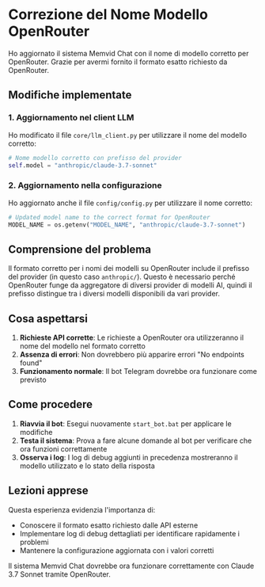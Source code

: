 # Correzione del Nome Modello OpenRouter

Ho aggiornato il sistema Memvid Chat con il nome di modello corretto per OpenRouter. Grazie per avermi fornito il formato esatto richiesto da OpenRouter.

## Modifiche implementate

### 1. Aggiornamento nel client LLM

Ho modificato il file `core/llm_client.py` per utilizzare il nome del modello corretto:

```python
# Nome modello corretto con prefisso del provider
self.model = "anthropic/claude-3.7-sonnet"
```

### 2. Aggiornamento nella configurazione

Ho aggiornato anche il file `config/config.py` per utilizzare il nome corretto:

```python
# Updated model name to the correct format for OpenRouter
MODEL_NAME = os.getenv("MODEL_NAME", "anthropic/claude-3.7-sonnet")
```

## Comprensione del problema

Il formato corretto per i nomi dei modelli su OpenRouter include il prefisso del provider (in questo caso `anthropic/`). Questo è necessario perché OpenRouter funge da aggregatore di diversi provider di modelli AI, quindi il prefisso distingue tra i diversi modelli disponibili da vari provider.

## Cosa aspettarsi

1. **Richieste API corrette**: Le richieste a OpenRouter ora utilizzeranno il nome del modello nel formato corretto
2. **Assenza di errori**: Non dovrebbero più apparire errori "No endpoints found"
3. **Funzionamento normale**: Il bot Telegram dovrebbe ora funzionare come previsto

## Come procedere

1. **Riavvia il bot**: Esegui nuovamente `start_bot.bat` per applicare le modifiche
2. **Testa il sistema**: Prova a fare alcune domande al bot per verificare che ora funzioni correttamente
3. **Osserva i log**: I log di debug aggiunti in precedenza mostreranno il modello utilizzato e lo stato della risposta

## Lezioni apprese

Questa esperienza evidenzia l'importanza di:
- Conoscere il formato esatto richiesto dalle API esterne
- Implementare log di debug dettagliati per identificare rapidamente i problemi
- Mantenere la configurazione aggiornata con i valori corretti

Il sistema Memvid Chat dovrebbe ora funzionare correttamente con Claude 3.7 Sonnet tramite OpenRouter.
